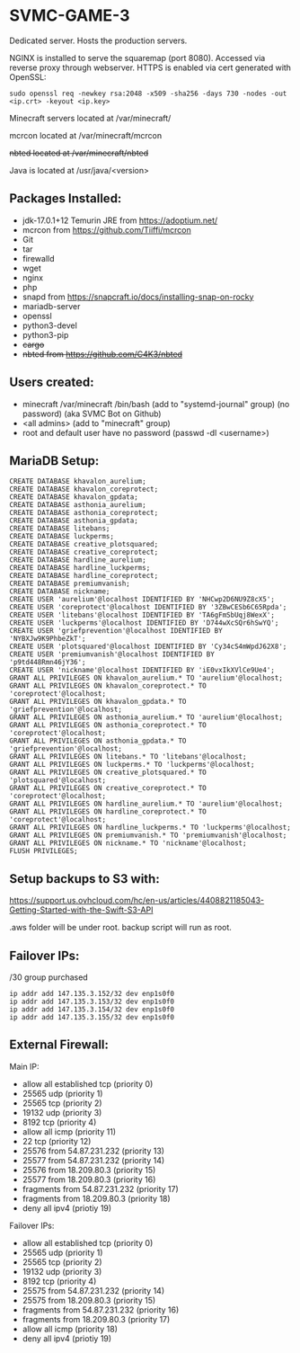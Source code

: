 # SVMC-GAME-3

Dedicated server. Hosts the production servers.

NGINX is installed to serve the squaremap (port 8080). Accessed via reverse proxy through webserver. HTTPS is enabled via cert generated with OpenSSL:

`sudo openssl req -newkey rsa:2048 -x509 -sha256 -days 730 -nodes -out <ip.crt> -keyout <ip.key>`

Minecraft servers located at /var/minecraft/

mcrcon located at /var/minecraft/mcrcon

~~nbted located at /var/minecraft/nbted~~

Java is located at /usr/java/\<version\>

## Packages Installed:

- jdk-17.0.1+12 Temurin JRE from https://adoptium.net/
- mcrcon from https://github.com/Tiiffi/mcrcon
- Git
- tar
- firewalld
- wget
- nginx
- php
- snapd from https://snapcraft.io/docs/installing-snap-on-rocky
- mariadb-server
- openssl
- python3-devel
- python3-pip
- ~~cargo~~
- ~~nbted from https://github.com/C4K3/nbted~~

## Users created:

- minecraft /var/minecraft /bin/bash (add to "systemd-journal" group) (no password) (aka SVMC Bot on Github)
- \<all admins\> (add to "minecraft" group)
- root and default user have no password (passwd -dl \<username\>)

## MariaDB Setup:

```
CREATE DATABASE khavalon_aurelium;
CREATE DATABASE khavalon_coreprotect;
CREATE DATABASE khavalon_gpdata;
CREATE DATABASE asthonia_aurelium;
CREATE DATABASE asthonia_coreprotect;
CREATE DATABASE asthonia_gpdata;
CREATE DATABASE litebans;
CREATE DATABASE luckperms;
CREATE DATABASE creative_plotsquared;
CREATE DATABASE creative_coreprotect;
CREATE DATABASE hardline_aurelium;
CREATE DATABASE hardline_luckperms;
CREATE DATABASE hardline_coreprotect;
CREATE DATABASE premiumvanish;
CREATE DATABASE nickname;
CREATE USER 'aurelium'@localhost IDENTIFIED BY 'NHCwp2D6NU9Z8cX5';
CREATE USER 'coreprotect'@localhost IDENTIFIED BY '3ZBwCESb6C65Rpda';
CREATE USER 'litebans'@localhost IDENTIFIED BY 'TA6gFmSbUqj8WexX';
CREATE USER 'luckperms'@localhost IDENTIFIED BY 'D744wXcSQr6hSwYQ';
CREATE USER 'griefprevention'@localhost IDENTIFIED BY 'NYBXJw9K9PhbeZkT';
CREATE USER 'plotsquared'@localhost IDENTIFIED BY 'Cy34cS4mWpdJ62X8';
CREATE USER 'premiumvanish'@localhost IDENTIFIED BY 'p9td448Rmn46jY36';
CREATE USER 'nickname'@localhost IDENTIFIED BY 'iE0vxIkXVlCe9Ue4';
GRANT ALL PRIVILEGES ON khavalon_aurelium.* TO 'aurelium'@localhost;
GRANT ALL PRIVILEGES ON khavalon_coreprotect.* TO 'coreprotect'@localhost;
GRANT ALL PRIVILEGES ON khavalon_gpdata.* TO 'griefprevention'@localhost;
GRANT ALL PRIVILEGES ON asthonia_aurelium.* TO 'aurelium'@localhost;
GRANT ALL PRIVILEGES ON asthonia_coreprotect.* TO 'coreprotect'@localhost;
GRANT ALL PRIVILEGES ON asthonia_gpdata.* TO 'griefprevention'@localhost;
GRANT ALL PRIVILEGES ON litebans.* TO 'litebans'@localhost;
GRANT ALL PRIVILEGES ON luckperms.* TO 'luckperms'@localhost;
GRANT ALL PRIVILEGES ON creative_plotsquared.* TO 'plotsquared'@localhost;
GRANT ALL PRIVILEGES ON creative_coreprotect.* TO 'coreprotect'@localhost;
GRANT ALL PRIVILEGES ON hardline_aurelium.* TO 'aurelium'@localhost;
GRANT ALL PRIVILEGES ON hardline_coreprotect.* TO 'coreprotect'@localhost;
GRANT ALL PRIVILEGES ON hardline_luckperms.* TO 'luckperms'@localhost;
GRANT ALL PRIVILEGES ON premiumvanish.* TO 'premiumvanish'@localhost;
GRANT ALL PRIVILEGES ON nickname.* TO 'nickname'@localhost;
FLUSH PRIVILEGES;
```

## Setup backups to S3 with:

https://support.us.ovhcloud.com/hc/en-us/articles/4408821185043-Getting-Started-with-the-Swift-S3-API

.aws folder will be under root. backup script will run as root.

## Failover IPs:

/30 group purchased

```
ip addr add 147.135.3.152/32 dev enp1s0f0
ip addr add 147.135.3.153/32 dev enp1s0f0
ip addr add 147.135.3.154/32 dev enp1s0f0
ip addr add 147.135.3.155/32 dev enp1s0f0
```

## External Firewall:

Main IP:
- allow all established tcp (priority 0)
- 25565 udp (priority 1)
- 25565 tcp (priority 2)
- 19132 udp (priority 3)
- 8192 tcp (priority 4)
- allow all icmp (priority 11)
- 22 tcp (priority 12)
- 25576 from 54.87.231.232 (priority 13)
- 25577 from 54.87.231.232 (priority 14)
- 25576 from 18.209.80.3 (priority 15)
- 25577 from 18.209.80.3 (priority 16)
- fragments from 54.87.231.232 (priority 17)
- fragments from 18.209.80.3 (priority 18)
- deny all ipv4 (priotiy 19)

Failover IPs:
- allow all established tcp (priority 0)
- 25565 udp (priority 1)
- 25565 tcp (priority 2)
- 19132 udp (priority 3)
- 8192 tcp (priority 4)
- 25575 from 54.87.231.232 (priority 14)
- 25575 from 18.209.80.3 (priority 15)
- fragments from 54.87.231.232 (priority 16)
- fragments from 18.209.80.3 (priority 17)
- allow all icmp (priority 18)
- deny all ipv4 (priotiy 19)
